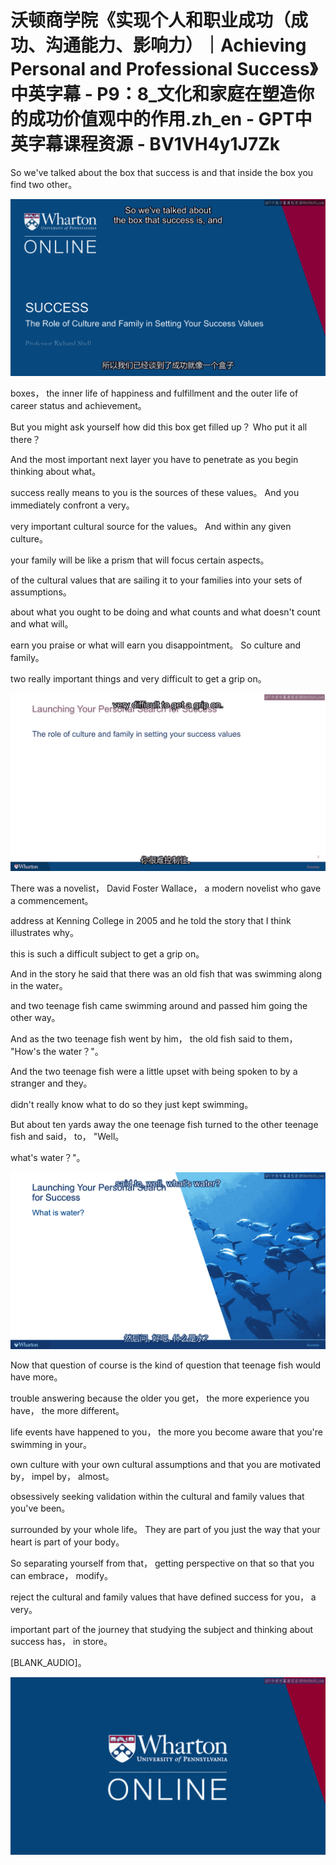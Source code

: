 # 沃顿商学院《实现个人和职业成功（成功、沟通能力、影响力）｜Achieving Personal and Professional Success》中英字幕 - P9：8_文化和家庭在塑造你的成功价值观中的作用.zh_en - GPT中英字幕课程资源 - BV1VH4y1J7Zk

 So we've talked about the box that success is and that inside the box you find two other。



![](img/fafa41b7c2d99c639683b29adf99d60a_1.png)

 boxes， the inner life of happiness and fulfillment and the outer life of career status and achievement。

 But you might ask yourself how did this box get filled up？ Who put it all there？

 And the most important next layer you have to penetrate as you begin thinking about what。

 success really means to you is the sources of these values。 And you immediately confront a very。

 very important cultural source for the values。 And within any given culture。

 your family will be like a prism that will focus certain aspects。

 of the cultural values that are sailing it to your families into your sets of assumptions。

 about what you ought to be doing and what counts and what doesn't count and what will。

 earn you praise or what will earn you disappointment。 So culture and family。

 two really important things and very difficult to get a grip on。



![](img/fafa41b7c2d99c639683b29adf99d60a_3.png)

 There was a novelist， David Foster Wallace， a modern novelist who gave a commencement。

 address at Kenning College in 2005 and he told the story that I think illustrates why。

 this is such a difficult subject to get a grip on。

 And in the story he said that there was an old fish that was swimming along in the water。

 and two teenage fish came swimming around and passed him going the other way。

 And as the two teenage fish went by him， the old fish said to them， "How's the water？"。

 And the two teenage fish were a little upset with being spoken to by a stranger and they。

 didn't really know what to do so they just kept swimming。

 But about ten yards away the one teenage fish turned to the other teenage fish and said， to， "Well。

 what's water？"。

![](img/fafa41b7c2d99c639683b29adf99d60a_5.png)

 Now that question of course is the kind of question that teenage fish would have more。

 trouble answering because the older you get， the more experience you have， the more different。

 life events have happened to you， the more you become aware that you're swimming in your。

 own culture with your own cultural assumptions and that you are motivated by， impel by， almost。

 obsessively seeking validation within the cultural and family values that you've been。

 surrounded by your whole life。 They are part of you just the way that your heart is part of your body。

 So separating yourself from that， getting perspective on that so that you can embrace， modify。

 reject the cultural and family values that have defined success for you， a very。

 important part of the journey that studying the subject and thinking about success has， in store。

 [BLANK_AUDIO]。

![](img/fafa41b7c2d99c639683b29adf99d60a_7.png)